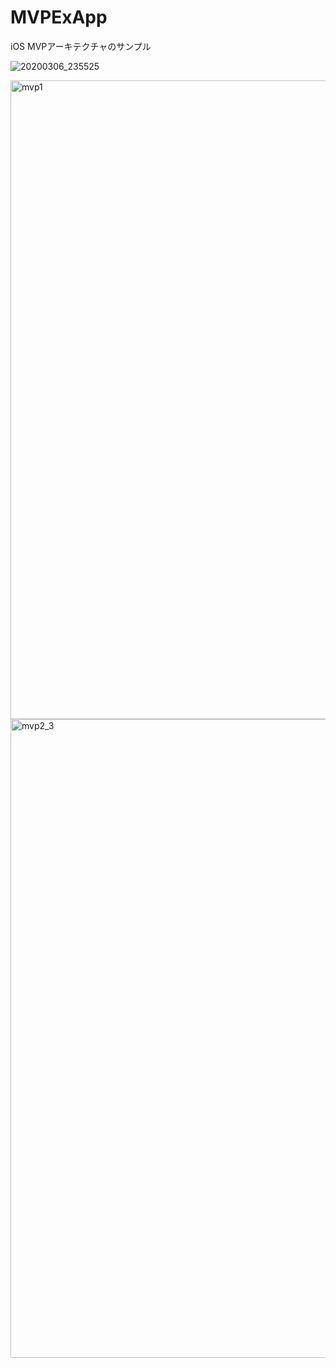 # MVPExApp
iOS MVPアーキテクチャのサンプル

![20200306_235525](https://user-images.githubusercontent.com/25205138/76094548-241a6000-6006-11ea-9635-9bcbb49b06e0.GIF)

<img width="1022" alt="mvp1" src="https://user-images.githubusercontent.com/25205138/74609584-c98c9300-512e-11ea-890c-0e9df5cfd053.png">

<img width="1022" alt="mvp2_3" src="https://user-images.githubusercontent.com/25205138/74609652-7535e300-512f-11ea-8bef-add1089d2c74.png">
